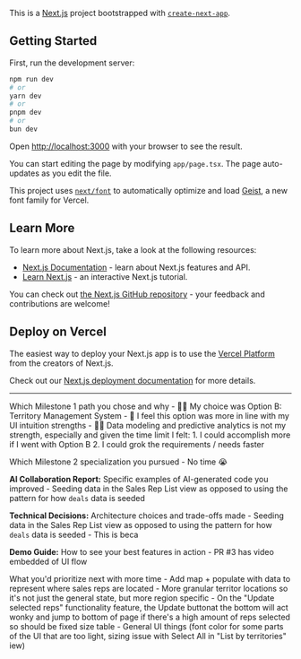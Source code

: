This is a [Next.js](https://nextjs.org) project bootstrapped with [`create-next-app`](https://nextjs.org/docs/app/api-reference/cli/create-next-app).

## Getting Started

First, run the development server:

```bash
npm run dev
# or
yarn dev
# or
pnpm dev
# or
bun dev
```

Open [http://localhost:3000](http://localhost:3000) with your browser to see the result.

You can start editing the page by modifying `app/page.tsx`. The page auto-updates as you edit the file.

This project uses [`next/font`](https://nextjs.org/docs/app/building-your-application/optimizing/fonts) to automatically optimize and load [Geist](https://vercel.com/font), a new font family for Vercel.

## Learn More

To learn more about Next.js, take a look at the following resources:

- [Next.js Documentation](https://nextjs.org/docs) - learn about Next.js features and API.
- [Learn Next.js](https://nextjs.org/learn) - an interactive Next.js tutorial.

You can check out [the Next.js GitHub repository](https://github.com/vercel/next.js) - your feedback and contributions are welcome!

## Deploy on Vercel

The easiest way to deploy your Next.js app is to use the [Vercel Platform](https://vercel.com/new?utm_medium=default-template&filter=next.js&utm_source=create-next-app&utm_campaign=create-next-app-readme) from the creators of Next.js.

Check out our [Next.js deployment documentation](https://nextjs.org/docs/app/building-your-application/deploying) for more details.



-------------------------------------------------------------------------

Which Milestone 1 path you chose and why
    - 💁‍♀️ My choice was Option B: Territory Management System
    - 💪 I feel this option was more in line with my UI intuition strengths
    - 🙅‍♀️ Data modeling and predictive analytics is not my strength, especially and given the time limit I felt:
        1. I could accomplish more if I went with Option B
        2. I could grok the requirements / needs faster



Which Milestone 2 specialization you pursued
    - No time 😭

**AI Collaboration Report:** Specific examples of AI-generated code you improved
    - Seeding data in the Sales Rep List view as opposed to using the pattern for how `deals` data is seeded 



**Technical Decisions:** Architecture choices and trade-offs made
    - Seeding data in the Sales Rep List view as opposed to using the pattern for how `deals` data is seeded 
        - This is beca


**Demo Guide:** How to see your best features in action
    - PR #3 has video embedded of UI flow

What you'd prioritize next with more time
    - Add map + populate with data to represent where sales reps are located
    - More granular territor locations so it's not just the general state, but more region specific
    - On the "Update selected reps" functionality feature, the Update buttonat the bottom will act wonky and jump to bottom of page if there's a high amount of reps selected so should be fixed size table
    - General UI things (font color for some parts of the UI that are too light, sizing issue with Select All in "List by territories" iew)
